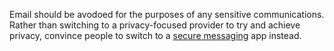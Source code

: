 Email should be avodoed for the purposes of any sensitive communications. Rather than switching to a privacy-focused provider to try and achieve privacy, convince people to switch to a [secure messaging](./secure-messaging.md) app instead.
